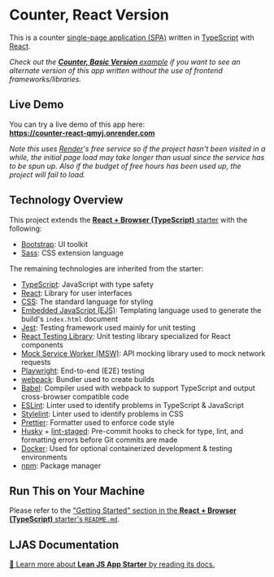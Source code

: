 # Counter, React Version

This is a counter [single-page application (SPA)](https://en.wikipedia.org/wiki/Single-page_application) written in [TypeScript](https://typescriptlang.org) with [React](https://react.dev).

_Check out the [**Counter, Basic Version** example](https://github.com/mattlean/lean-js-app-starter/tree/v1.1.0-dev/starters/counter) if you want to see an alternate version of this app written without the use of frontend frameworks/libraries._

## Live Demo

You can try a live demo of this app here:  
**https://counter-react-qmyj.onrender.com**

_Note this uses [Render](https://render.com)'s free service so if the project hasn't been visited in a while, the initial page load may take longer than usual since the service has to be spun up. Also if the budget of free hours has been used up, the project will fail to load._

## Technology Overview

This project extends the [**React + Browser (TypeScript)** starter](https://github.com/mattlean/lean-js-app-starter/tree/v1.1.0-dev/starters/react-browser-ts) with the following:

- [Bootstrap](https://getbootstrap.com): UI toolkit
- [Sass](https://sass-lang.com): CSS extension language

The remaining technologies are inherited from the starter:

- [TypeScript](https://typescriptlang.org): JavaScript with type safety
- [React](https://react.dev): Library for user interfaces
- [CSS](https://w3.org/Style/CSS/Overview.en.html): The standard language for styling
- [Embedded JavaScript (EJS)](https://ejs.co): Templating language used to generate the build's `index.html` document
- [Jest](https://jestjs.io): Testing framework used mainly for unit testing
- [React Testing Library](https://testing-library.com/docs/react-testing-library/intro): Unit testing library specialized for React components
- [Mock Service Worker (MSW)](https://mswjs.io): API mocking library used to mock network requests
- [Playwright](https://playwright.dev): End-to-end (E2E) testing
- [webpack](https://webpack.js.org): Bundler used to create builds
- [Babel](https://babeljs.io): Compiler used with webpack to support TypeScript and output cross-browser compatible code
- [ESLint](https://eslint.org): Linter used to identify problems in TypeScript & JavaScript
- [Stylelint](https://stylelint.io): Linter used to identify problems in CSS
- [Prettier](https://prettier.io): Formatter used to enforce code style
- [Husky](https://typicode.github.io/husky) + [lint-staged](https://github.com/okonet/lint-staged): Pre-commit hooks to check for type, lint, and formatting errors before Git commits are made
- [Docker](https://docker.com): Used for optional containerized development & testing environments
- [npm](https://npmjs.com): Package manager

## Run This on Your Machine

Please refer to the ["Getting Started" section in the **React + Browser (TypeScript)** starter's `README.md`](https://github.com/mattlean/lean-js-app-starter/tree/v1.1.0-dev/starters/react-browser-ts#getting-started).

## LJAS Documentation

[📖 Learn more about **Lean JS App Starter** by reading its docs.](https://github.com/mattlean/lean-js-app-starter/tree/v1.1.0-dev/docs/README.md)
